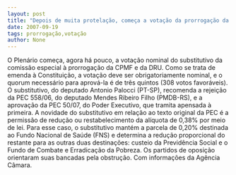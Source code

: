 ```yaml
---
layout: post
title: "Depois de muita protelação, começa a votação da prorrogação da CPMF"
date: 2007-09-19
tags: prorrogação,votação
author: None
---
```

O Plen&aacute;rio come&ccedil;a, agora h&aacute; pouco, a vota&ccedil;&atilde;o nominal do substitutivo da comiss&atilde;o especial &agrave; prorroga&ccedil;&atilde;o da CPMF e da DRU. Como se trata de emenda &agrave; Constitui&ccedil;&atilde;o, a vota&ccedil;&atilde;o deve ser obrigatoriamente nominal, e o quorum necess&aacute;rio para aprov&aacute;-la &eacute; de tr&ecirc;s quintos (308 votos favor&aacute;veis).
O substitutivo, do deputado Antonio Palocci (PT-SP), recomenda a rejei&ccedil;&atilde;o da PEC 558/06, do deputado Mendes Ribeiro Filho (PMDB-RS), e a aprova&ccedil;&atilde;o da PEC 50/07, do Poder Executivo, que tramita apensada &agrave; primeira.
A novidade do substitutivo em rela&ccedil;&atilde;o ao texto original da PEC &eacute; a permiss&atilde;o de redu&ccedil;&atilde;o ou restabelecimento da al&iacute;quota de 0,38% por meio de lei. 
Para esse caso, o substitutivo mant&eacute;m a parcela de 0,20% destinada ao Fundo Nacional de Sa&uacute;de (FNS) e determina a redu&ccedil;&atilde;o proporcional do restante para as outras duas destina&ccedil;&otilde;es: custeio da Previd&ecirc;ncia Social e o Fundo de Combate e Erradica&ccedil;&atilde;o da Pobreza. Os partidos de oposi&ccedil;&atilde;o orientaram suas bancadas pela obstru&ccedil;&atilde;o.
Com informa&ccedil;&otilde;es da Ag&ecirc;ncia C&acirc;mara. 